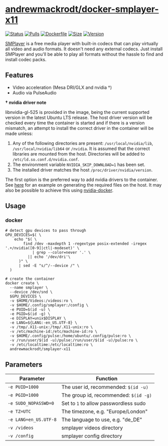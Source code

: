 # [andrewmackrodt/docker-smplayer-x11](https://github.com/andrewmackrodt/dockerfiles/tree/master/smplayer-x11)

[![Status](https://jenkins.mackrodt.io/buildStatus/icon?job=dockerfiles%2Fsmplayer-x11)][status]
[![Pulls](https://img.shields.io/docker/pulls/andrewmackrodt/smplayer-x11.svg)][pulls]
[![Dockerfile](https://img.shields.io/github/size/andrewmackrodt/dockerfiles/smplayer-x11/Dockerfile.svg?label=dockerfile)][dockerfile]
[![Size](https://img.shields.io/docker/image-size/andrewmackrodt/smplayer-x11)][size]
[![Version](https://img.shields.io/docker/v/andrewmackrodt/smplayer-x11)][version]

[status]: https://jenkins.mackrodt.io/job/dockerfiles/job/smplayer-x11/
[pulls]: https://hub.docker.com/r/andrewmackrodt/smplayer-x11
[dockerfile]: https://github.com/andrewmackrodt/dockerfiles/blob/master/smplayer-x11/Dockerfile
[size]: https://microbadger.com/images/andrewmackrodt/smplayer-x11
[version]: https://hub.docker.com/r/andrewmackrodt/smplayer-x11/tags

[SMPlayer](https://www.smplayer.info/) is a free media player with built-in codecs
that can play virtually all video and audio formats. It doesn't need any external
codecs. Just install SMPlayer and you'll be able to play all formats without the
hassle to find and install codec packs.

## Features

* Video acceleration (Mesa DRI/GLX and nvidia †)
* Audio via PulseAudio

**† nvidia driver note**

libnvidia-gl-525 is provided in the image, being the current supported version
in the latest Ubuntu LTS release. The host driver version will be checked every
time the container is started and if there is a version mismatch, an attempt
to install the correct driver in the container will be made unless:

1. Any of the following directories are present: `/usr/local/nvidia/lib`,
   `/usr/local/nvidia/lib64` or `/nvidia`. It is assumed that the correct
   libraries are mounted from the host. Directories will be added to
   `/etc/ld.so.conf.d/nvidia.conf`.
2. The environment variable `NVIDIA_SKIP_DOWNLOAD=1` has been set.
3. The installed driver matches the host `/proc/driver/nvidia/version`.

The first option is the preferred way to add nvidia drivers to the container.
See [here][gist] for an example on generating the required files on the host.
It may also be possible to achieve this using [nvidia-docker][nvidia-docker].

[gist]: https://gist.github.com/andrewmackrodt/e5f9eaf63c9296db73901796bc46a3f8
[nvidia-docker]: https://github.com/NVIDIA/nvidia-docker

## Usage
<span data-message="dockerhub formatting fix"></span>
### docker

```
# detect gpu devices to pass through
GPU_DEVICES=$( \
    echo "$( \
        find /dev -maxdepth 1 -regextype posix-extended -iregex '.+/nvidia([0-9]|ctl|-modeset)' \
            | grep --color=never '.' \
          || echo '/dev/dri'\
      )" \
      | sed -E "s/^/--device /" \
  )

# create the container
docker create \
  --name smplayer \
  --device /dev/snd \
  $GPU_DEVICES \
  -v $HOME/Videos:/videos:ro \
  -v $HOME/.config/smplayer:/config \
  -e PUID=$(id -u) \
  -e PGID=$(id -g) \
  -e DISPLAY=unix$DISPLAY \
  -e LANG=${LANG:-en_US.UTF-8} \
  -v /tmp/.X11-unix:/tmp/.X11-unix:ro \
  -v /etc/machine-id:/etc/machine-id:ro \
  -v $HOME/.config/pulse:/home/ubuntu/.config/pulse:ro \
  -v /run/user/$(id -u)/pulse:/run/user/$(id -u)/pulse:ro \
  -v /etc/localtime:/etc/localtime:ro \
  andrewmackrodt/smplayer-x11
```

## Parameters

| Parameter | Function |
| --- | --- |
| `-e PUID=1000` | The user id, recommended: `$(id -u)` |
| `-e PGID=1000` | The group id, recommended: `$(id -g)` |
| `-e SUDO_NOPASSWD=0` | Set to `1` to allow passwordless sudo |
| `-e TZ=UTC` | The timezone, e.g. "Europe/London" |
| `-e LANG=en_US.UTF-8` | The language to use, e.g. "de_DE" |
| `-v /videos` | smplayer videos directory |
| `-v /config` | smplayer config directory |
